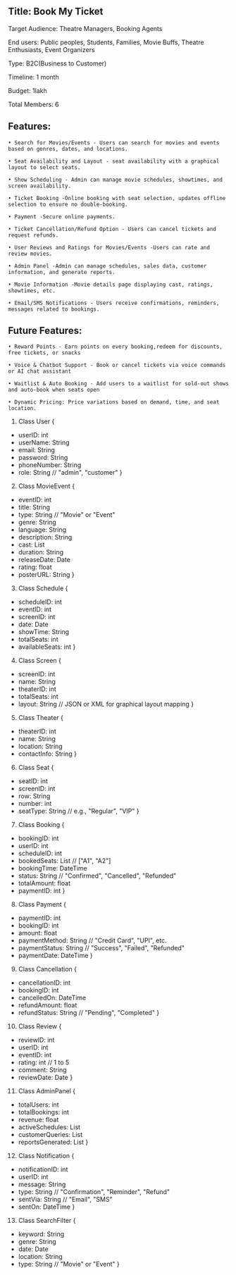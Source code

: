 Title: Book My Ticket
--------------------
Target Audience: Theatre Managers, Booking Agents

End users:  Public peoples, Students, Families, Movie Buffs, Theatre Enthusiasts, Event Organizers

Type: B2C(Business to Customer)

Timeline: 1 month

Budget: 1lakh

Total Members: 6

Features: 
---------
    • Search for Movies/Events - Users can search for movies and events based on genres, dates, and locations.
    
    • Seat Availability and Layout - seat availability with a graphical layout to select seats.
    
    • Show Scheduling - Admin can manage movie schedules, showtimes, and screen availability.
    
    • Ticket Booking -Online booking with seat selection, updates offline selection to ensure no double-booking.
    
    • Payment -Secure online payments.
    
    • Ticket Cancellation/Refund Option - Users can cancel tickets and request refunds.
    
    • User Reviews and Ratings for Movies/Events -Users can rate and review movies.
    
    • Admin Panel -Admin can manage schedules, sales data, customer information, and generate reports.
    
    • Movie Information -Movie details page displaying cast, ratings, showtimes, etc.
    
    • Email/SMS Notifications - Users receive confirmations, reminders,  messages related to bookings.

Future Features:
---------------
    • Reward Points - Earn points on every booking,redeem for discounts, free tickets, or snacks
    
    • Voice & Chatbot Support - Book or cancel tickets via voice commands or AI chat assistant
    
    • Waitlist & Auto Booking - Add users to a waitlist for sold-out shows and auto-book when seats open
    
    • Dynamic Pricing: Price variations based on demand, time, and seat location.


1. Class User
{
- userID: int
- userName: String
- email: String
- password: String
- phoneNumber: String
- role: String  // "admin", "customer"
}
  
2. Class MovieEvent
{
- eventID: int
- title: String
- type: String  // "Movie" or "Event"
- genre: String
- language: String
- description: String
- cast: List<String>
- duration: String
- releaseDate: Date
- rating: float
- posterURL: String
  } 
3. Class Schedule
{
- scheduleID: int
- eventID: int
- screenID: int
- date: Date
- showTime: String
- totalSeats: int
- availableSeats: int
  } 
4. Class Screen
{
- screenID: int
- name: String
- theaterID: int
- totalSeats: int
- layout: String  // JSON or XML for graphical layout mapping
  } 
5. Class Theater
{
- theaterID: int
- name: String
- location: String
- contactInfo: String
  } 
6. Class Seat
{
- seatID: int
- screenID: int
- row: String
- number: int
- seatType: String  // e.g., "Regular", "VIP"
  } 
7. Class Booking
{
- bookingID: int
- userID: int
- scheduleID: int
- bookedSeats: List<String>  // ["A1", "A2"]
- bookingTime: DateTime
- status: String  // "Confirmed", "Cancelled", "Refunded"
- totalAmount: float
- paymentID: int
  }

8. Class Payment
{
- paymentID: int
- bookingID: int
- amount: float
- paymentMethod: String  // "Credit Card", "UPI", etc.
- paymentStatus: String  // "Success", "Failed", "Refunded"
- paymentDate: DateTime
}

9. Class Cancellation
{
- cancellationID: int
- bookingID: int
- cancelledOn: DateTime
- refundAmount: float
- refundStatus: String  // "Pending", "Completed"
  }

10. Class Review
{
- reviewID: int
- userID: int
- eventID: int
- rating: int  // 1 to 5
- comment: String
- reviewDate: Date
}

11. Class AdminPanel
{
- totalUsers: int
- totalBookings: int
- revenue: float
- activeSchedules: List<Schedule>
- customerQueries: List<String>
- reportsGenerated: List<String>
}

12. Class Notification
{
- notificationID: int
- userID: int
- message: String
- type: String  // "Confirmation", "Reminder", "Refund"
- sentVia: String  // "Email", "SMS"
- sentOn: DateTime
}

13. Class SearchFilter
{
- keyword: String
- genre: String
- date: Date
- location: String
- type: String  // "Movie" or "Event"
}
